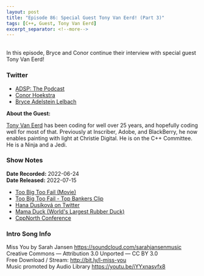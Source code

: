 ```yaml
---
layout: post
title: "Episode 86: Special Guest Tony Van Eerd! (Part 3)"
tags: [C++, Guest, Tony Van Eerd]
excerpt_separator: <!--more-->
---
```


<div id="buzzsprout-player-10967053"></div><script src="https://www.buzzsprout.com/1501960/10967053-episode-86-special-guest-tony-van-eerd-part-3.js?container_id=buzzsprout-player-10967053&player=small" type="text/javascript" charset="utf-8"></script>

<br>In this episode, Bryce and Conor continue their interview with special guest Tony Van Eerd!
 
<!--more-->

### Twitter
 
* [ADSP: The Podcast](https://twitter.com/adspthepodcast)
* [Conor Hoekstra](https://twitter.com/code_report)
* [Bryce Adelstein Lelbach](https://twitter.com/blelbach)

**About the Guest:**

[Tony Van Eerd](https://twitter.com/tvaneerd) has been coding for well over 25 years, and hopefully coding well for most of that. Previously at Inscriber, Adobe, and BlackBerry, he now enables painting with light at Christie Digital. He is on the C++ Committee. He is a Ninja and a Jedi.

### Show Notes
 
**Date Recorded:** 2022-06-24 <br>
**Date Released:** 2022-07-15

* [Too Big Too Fail (Movie)](https://en.wikipedia.org/wiki/Too_Big_to_Fail_(film))
* [Too Big Too Fail - Top Bankers Clip](https://www.youtube.com/watch?v=zFr5YkJAj3g)
* [Hana Dusíková on Twitter](https://twitter.com/hankadusikova)
* [Mama Duck (World's Largest Rubber Duck)](https://www.thestar.com/news/gta/2021/08/18/worlds-largest-rubber-duck-returns-to-toronto-sort-of.html)
* [CppNorth Conference](https://cppnorth.ca/)

### Intro Song Info
 
Miss You by Sarah Jansen https://soundcloud.com/sarahjansenmusic<br>
Creative Commons — Attribution 3.0 Unported — CC BY 3.0<br>
Free Download / Stream: http://bit.ly/l-miss-you<br>
Music promoted by Audio Library https://youtu.be/iYYxnasvfx8<br>